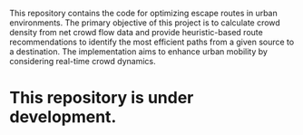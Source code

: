 This repository contains the code for optimizing escape routes in urban environments. The primary objective of this project is to calculate crowd density from net crowd flow data and provide heuristic-based route recommendations to identify the most efficient paths from a given source to a destination. The implementation aims to enhance urban mobility by considering real-time crowd dynamics.

# This repository is under development.
